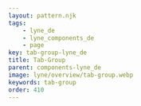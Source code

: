 ```yaml
---
layout: pattern.njk
tags: 
    - lyne_de
    - lyne_components_de
    - page
key: tab-group-lyne_de
title: Tab-Group
parent: components-lyne_de
image: lyne/overview/tab-group.webp
keywords: tab-group
order: 410
---
```

